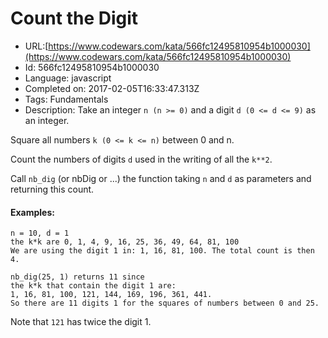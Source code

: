 # Count the Digit

 - URL:[https://www.codewars.com/kata/566fc12495810954b1000030](https://www.codewars.com/kata/566fc12495810954b1000030)
 - Id: 566fc12495810954b1000030
 - Language: javascript
 - Completed on: 2017-02-05T16:33:47.313Z
 - Tags: Fundamentals
 - Description:
Take an integer `n (n >= 0)` and a digit `d (0 <= d <= 9)` as an integer. 

Square all numbers `k (0 <= k <= n)` between 0 and n. 

Count the numbers of digits `d` used in the writing of all the `k**2`. 

Call `nb_dig` (or nbDig or ...) the function taking `n` and `d` as parameters and returning this count.

#### Examples:
```
n = 10, d = 1 
the k*k are 0, 1, 4, 9, 16, 25, 36, 49, 64, 81, 100
We are using the digit 1 in: 1, 16, 81, 100. The total count is then 4.

nb_dig(25, 1) returns 11 since
the k*k that contain the digit 1 are:
1, 16, 81, 100, 121, 144, 169, 196, 361, 441.
So there are 11 digits 1 for the squares of numbers between 0 and 25.
```
Note that `121` has twice the digit 1.
